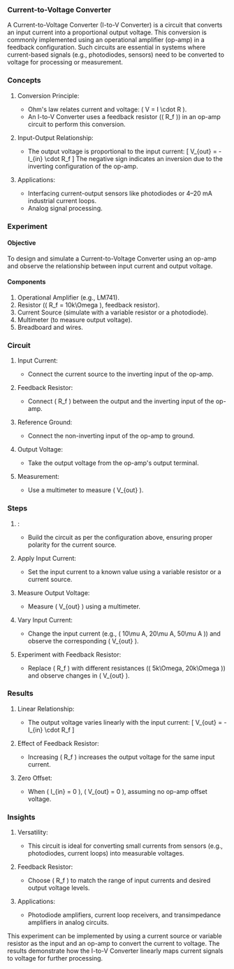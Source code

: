 ### Current-to-Voltage Converter

A Current-to-Voltage Converter (I-to-V Converter) is a circuit that converts an input current into a proportional output voltage. This conversion is commonly implemented using an operational amplifier (op-amp) in a feedback configuration. Such circuits are essential in systems where current-based signals (e.g., photodiodes, sensors) need to be converted to voltage for processing or measurement.

### Concepts

1. Conversion Principle:
   - Ohm's law relates current and voltage: \( V = I \cdot R \).
   - An I-to-V Converter uses a feedback resistor (\( R_f \)) in an op-amp circuit to perform this conversion.

2. Input-Output Relationship:
   - The output voltage is proportional to the input current:
     \[
     V_{out} = -I_{in} \cdot R_f
     \]
     The negative sign indicates an inversion due to the inverting configuration of the op-amp.

3. Applications:
   - Interfacing current-output sensors like photodiodes or 4–20 mA industrial current loops.
   - Analog signal processing.

### Experiment

#### Objective

To design and simulate a Current-to-Voltage Converter using an op-amp and observe the relationship between input current and output voltage.

#### Components

1. Operational Amplifier (e.g., LM741).
2. Resistor (\( R_f = 10k\Omega \), feedback resistor).
3. Current Source (simulate with a variable resistor or a photodiode).
4. Multimeter (to measure output voltage).
5. Breadboard and wires.

### Circuit

1. Input Current:
   - Connect the current source to the inverting input of the op-amp.

2. Feedback Resistor:
   - Connect \( R_f \) between the output and the inverting input of the op-amp.

3. Reference Ground:
   - Connect the non-inverting input of the op-amp to ground.

4. Output Voltage:
   - Take the output voltage from the op-amp's output terminal.

5. Measurement:
   - Use a multimeter to measure \( V_{out} \).

### Steps

1. :
   - Build the circuit as per the configuration above, ensuring proper polarity for the current source.

2. Apply Input Current:
   - Set the input current to a known value using a variable resistor or a current source.

3. Measure Output Voltage:
   - Measure \( V_{out} \) using a multimeter.

4. Vary Input Current:
   - Change the input current (e.g., \( 10\mu A, 20\mu A, 50\mu A \)) and observe the corresponding \( V_{out} \).

5. Experiment with Feedback Resistor:
   - Replace \( R_f \) with different resistances (\( 5k\Omega, 20k\Omega \)) and observe changes in \( V_{out} \).

### Results

1. Linear Relationship:
   - The output voltage varies linearly with the input current:
     \[
     V_{out} = -I_{in} \cdot R_f
     \]

2. Effect of Feedback Resistor:
   - Increasing \( R_f \) increases the output voltage for the same input current.

3. Zero Offset:
   - When \( I_{in} = 0 \), \( V_{out} = 0 \), assuming no op-amp offset voltage.

### Insights

1. Versatility:
   - This circuit is ideal for converting small currents from sensors (e.g., photodiodes, current loops) into measurable voltages.

2. Feedback Resistor:
   - Choose \( R_f \) to match the range of input currents and desired output voltage levels.

3. Applications:
   - Photodiode amplifiers, current loop receivers, and transimpedance amplifiers in analog circuits.

This experiment can be implemented by using a current source or variable resistor as the input and an op-amp to convert the current to voltage. The results demonstrate how the I-to-V Converter linearly maps current signals to voltage for further processing.
